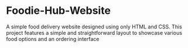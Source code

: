 # Foodie-Hub-Website
A simple food delivery website designed using only HTML and CSS. This project features a simple and straightforward layout to showcase various food options and an ordering interface
